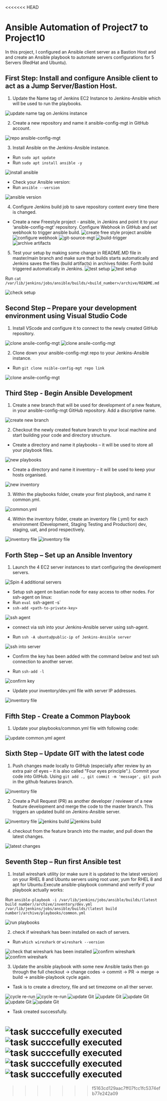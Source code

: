 <<<<<<< HEAD
# Ansible Automation of Project7 to Project10
In this project, I configured an Ansible client server as a Bastion Host and and create an Ansible playbook to automate servers configurations for 5 Servers (RedHat and Ubuntu).

## First Step: Install and configure Ansible client to act as a Jump Server/Bastion Host.

1. Update the Name tag of Jenkins EC2 Instance to Jenkins-Ansible which will be used to run the playbooks.

![update name tag on Jenkins instance](./images/Jenkins-Ansible.png)

2. Create a new repository and name it ansible-config-mgt in GitHub account.

![ repo ansible-config-mgt](./images/ansible-config-repo.png)

3. Install Ansible on the Jenkins-Ansible instance.
- Run `sudo apt update`
- Run `sudo apt install ansible -y`

![ install ansible](./images/install-ansible.png)

- Check your Ansible version:
- Run `ansible --version`

![ansible version](./images/ansible-version.png)

4. Configure Jenkins build job to save repository content every time there is changed.

- Create a new Freestyle project - ansible, in Jenkins and point it to your ‘ansible-config-mgt’ repository.
Configure Webhook in GitHub and set webhook to trigger ansible build.
![create free style project ansible ](./images/new-free-style-ansible.png) 
![configure webhook](./images/web-hook-git.png) 
![git-source-mgt](./images/scmgt.png)
![build-trigger](./images/build-trigger.png)
![archive artifacts](./images/archive-artifacts.png)


5. Test your setup by making some change in README.MD file in master/main branch and make sure that builds starts automatically and Jenkins saves the files (build artifacts) in archives folder. Forth build triggered automatically in Jenkins.
![test setup](./images/update-git-test.png)
![test setup](./images/automatic-build-by-git.png)

Run `cat /var/lib/jenkins/jobs/ansible/builds/<build_number>/archive/README.md`

![check setup](./images/check-artifacts-onansible-server.png)



## Second Step – Prepare your development environment using Visual Studio Code
1. Install VScode and configure it to connect to the newly created GitHub repository.

![clone ansile-config-mgt](./images/cloned-ansible-config.png)
![clone ansile-config-mgt](./images/cloned-ansible-config2.png)

2. Clone down your ansible-config-mgt repo to your Jenkins-Ansible instance.
- Run `git clone nsible-config-mgt repo link`

![clone ansile-config-mgt](./images/clone-git-repo.png)



## Third Step - Begin Ansible Development
1. Create a new branch that will be used for development of a new feature, in your ansible-config-mgt GitHub repository. Add a discriptive name.

![create new branch](./images/new-branch.png)

2. Checkout the newly created feature branch to your local machine and start building your code and directory structure.

- Create a directory and name it playbooks – it will be used to store all your playbook files.

![new playbooks](./images/directories.png)

- Create a directory and name it inventory – it will be used to keep your hosts organised.

![new inventory](./images/directories2.png)

3. Within the playbooks folder, create your first playbook, and name it common.yml.

![common.yml](./images/common-yaml.png)

4. Within the inventory folder, create an inventory file (.yml) for each environment (Development, Staging Testing and Production) dev, staging, uat, and prod respectively.

![inventory file](./images/inventory-environments.png)
![inventory file](./images/gitcommit.png)



## Forth Step – Set up an Ansible Inventory

1. Launch the 4 EC2 server instances to start configuring the development servers.

![Spin 4 additional servers](./images/servers.png)



- Setup ssh agent on bastian node for easy access to other nodes. For ssh-agent on linux:
- Run `eval `ssh-agent -s`
- `ssh-add <path-to-private-key>`

![ssh agent](./images/add-key-agent.png)

- connect via ssh into your Jenkins-Ansible server using ssh-agent.

- Run `ssh -A ubuntu@public-ip of Jenkins-Ansible server`

![ssh into server](./images/ssh-into-server.png)
- Confirm the key has been added with the command below and test ssh connection to another server.

- Run `ssh-add -l`

![confirm key](./images/key-persist.png)



- Update your inventory/dev.yml file with server IP addresses.

![inventory file](./images/dev-yml.png)

## Fifth Step - Create a Common Playbook

1. Update your playbooks/common.yml file with following code:


![update common.yml agent](./images/update-common-yml.png)

## Sixth Step – Update GIT with the latest code

1. Push changes made locally to GitHub (especially after review by an extra pair of eyes – it is also called "Four eyes principle".). Commit your code into GitHub. Using `git add ., git commit -m 'message', git push` in the github features branch.


![inventory file](./images/gitcommit.png)

2. Create a Pull Request (PR) as another developer / reviewer of a new feature development and merge the code to the master branch. This triggers an updated build on Jenkins-Ansible server. 

![inventory file](./images/merge-request.png)
![jenkins build](./images/ansible-7.png)
![jenkins build](./images/check-file-jen-ansi.png)

4. checkout from the feature branch into the master, and pull down the latest changes.

![latest changes](./images/git-check-out.png)

## Seventh Step – Run first Ansible test

1. Install wireshark utility (or make sure it is updated to the latest version) on your RHEL 8 and Ubuntu servers using root user, yum for RHEL 8 and apt for Ubuntu.Execute ansible-playbook command and verify if your playbook actually works:



Run `ansible-playbook -i /var/lib/jenkins/jobs/ansible/builds/(latest build number)/archive/inventory/dev.yml /var/lib/jenkins/jobs/ansible/builds/(latest build number)/archive/playbooks/common.yml`

![run playbooks](./images/wireshark-installed.png)


2. check if wireshark has been installed on each of servers.
- Run `which wireshark` or `wireshark --version`

![check that wireshark has been installed](./images/confirm-wireshark1.png)
![confirm wireshark](./images/confirm-wireshark2.png)
![confirm wireshark](./images/confirm-wireshark2.png)

3. Update the ansible playbook with some new Ansible tasks then go through the full checkout -> change codes -> commit -> PR -> merge -> build -> ansible-playbook cycle again.

- Task is to create a directory, file and set timezome on all ther server.

![cycle re-run](./images/common-yml2.png)
![cycle re-run](./images/git-commit2.png)
![update Git](./images/git-update2.png)
![update Git](./images/github-new-pull.png)
![update Git](./images/github-new-pull2.png)
![update Git](./images/github-new-pull3.png)
![update Git](./images/github-new-pull4.png)

- Task created successfully.

![task succcefully executed](./images/task-successful1.png)
![task succcefully executed](./images/task-successful2.png)
![task succcefully executed](./images/confirm1.png)
![task succcefully executed](./images/confirm2.png)
![task succcefully executed](./images/confirm3.png)
=======

>>>>>>> f5163cd129aac7ff07fcc1fc5374efb77e242a09
